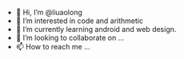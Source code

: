 - 👋 Hi, I’m @liuaolong
- 👀 I’m interested in code and arithmetic
- 🌱 I’m currently learning android and web design.
- 💞️ I’m looking to collaborate on ...
- 📫 How to reach me ...

<!---
liuaolong/liuaolong is a ✨ special ✨ repository because its `README.md` (this file) appears on your GitHub profile.
You can click the Preview link to take a look at your changes.
--->
